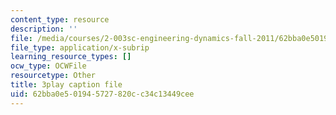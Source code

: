 ```yaml
---
content_type: resource
description: ''
file: /media/courses/2-003sc-engineering-dynamics-fall-2011/62bba0e501945727820cc34c13449cee_tm51lwadMOc.vtt
file_type: application/x-subrip
learning_resource_types: []
ocw_type: OCWFile
resourcetype: Other
title: 3play caption file
uid: 62bba0e5-0194-5727-820c-c34c13449cee
---
```

